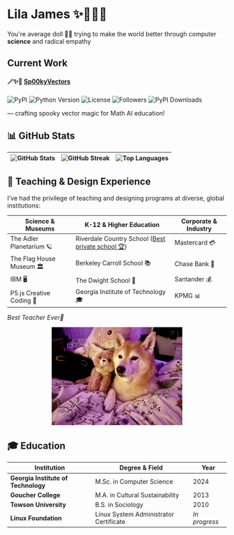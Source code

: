 # Lila James ✨👩‍💻🌙 

You're average doll 🏳️‍⚧️ trying to make the world better through computer **science** and radical empathy

## Current Work
#### 🪄✨💖 [Sp00kyVectors](https://pypi.org/project/Sp00kyVectors/0.1.3/)
![PyPI](https://img.shields.io/pypi/v/Sp00kyVectors?style=flat-square)
![Python Version](https://img.shields.io/pypi/pyversions/Sp00kyVectors?style=flat-square)
![License](https://img.shields.io/pypi/l/Sp00kyVectors?style=flat-square)
![Followers](https://img.shields.io/github/followers/LilaShiba?style=social)
![PyPI Downloads](https://img.shields.io/pypi/dm/Sp00kyVectors?style=flat-square)
 
— crafting spooky vector magic for Math AI education!

## 📊 GitHub Stats

| ![GitHub Stats](https://github-readme-stats.vercel.app/api?username=LilaShiba&show_icons=true&theme=radical&hide_rank=true) | ![GitHub Streak](https://github-readme-streak-stats.herokuapp.com/?user=LilaShiba&theme=radical) | ![Top Languages](https://github-readme-stats.vercel.app/api/top-langs/?username=LilaShiba&layout=compact&theme=radical) |
|----------------------------------------------------------------------------------------------------------------------------|------------------------------------------------------------------------------------------------------|-----------------------------------------------------------------------------------------------------------------------|


## 💼 Teaching & Design Experience

I’ve had the privilege of teaching and designing programs at diverse, global institutions:

| **Science & Museums**               | **K-12 & Higher Education**                           | **Corporate & Industry**            |
|-----------------------------------|------------------------------------------------------|-----------------------------------|
| The Adler Planetarium 🪐           | Riverdale Country School ([Best private school 🏆](https://www.niche.com/k12/riverdale-country-school-bronx-ny/)) | Mastercard 💳                    |
| The Flag House Museum 🏛️           | Berkeley Carroll School 📚                            | Chase Bank 🏦                    |
| IBM 🖥️                            | The Dwight School 🏫                                  | Santander 💰                     |
| P5.js Creative Coding 🎨           | Georgia Institute of Technology 🎓                     | KPMG 📊                          |

*Best Teacher Ever🐶*
<p align="center">
  <img src="https://github.com/LilaShiba/LilaShiba/blob/main/assets/imgs/estelle.jpg?raw=true" alt="Estelle the dog, possibly the best co-teacher ever" width="300"/>
</p>

## 🎓 Education

| Institution                     | Degree & Field                      | Year       |
|--------------------------------|-----------------------------------|------------|
| **Georgia Institute of Technology** | M.Sc. in Computer Science          | 2024       |
| **Goucher College**             | M.A. in Cultural Sustainability    | 2013       |
| **Towson University**           | B.S. in Sociology                  | 2010       |
| **Linux Foundation**            | Linux System Administrator Certificate | *In progress* |




 
